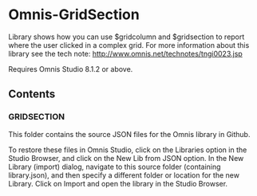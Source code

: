 # Omnis-GridSection
Library shows how you can use $gridcolumn and $gridsection to report where the user clicked in a complex grid. For more information about this library see the tech note: http://www.omnis.net/technotes/tngi0023.jsp

Requires Omnis Studio 8.1.2 or above.

## Contents
### GRIDSECTION
This folder contains the source JSON files for the Omnis library in Github. 

To restore these files in Omnis Studio, click on the Libraries option in the Studio Browser, and click on the New Lib from JSON option. In the New Library (import) dialog, navigate to this source folder (containing library.json), and then specify a different folder or location for the new Library. Click on Import and open the library in the Studio Browser. 

